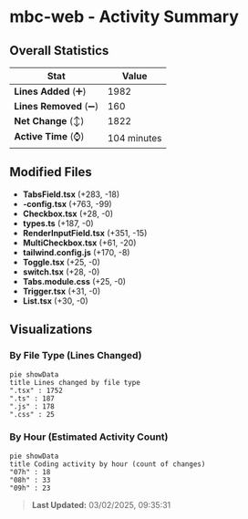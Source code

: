 # mbc-web - Activity Summary 

## Overall Statistics

| Stat                   | Value                                                             |
| ---------------------- | ----------------------------------------------------------------- |
| **Lines Added** (➕)   | 1982                                          |
| **Lines Removed** (➖) | 160                                        |
| **Net Change** (↕)    | 1822                |
| **Active Time** (⌚)   | 104 minutes |


## Modified Files
- **TabsField.tsx** (+283, -18)
- **-config.tsx** (+763, -99)
- **Checkbox.tsx** (+28, -0)
- **types.ts** (+187, -0)
- **RenderInputField.tsx** (+351, -15)
- **MultiCheckbox.tsx** (+61, -20)
- **tailwind.config.js** (+170, -8)
- **Toggle.tsx** (+25, -0)
- **switch.tsx** (+28, -0)
- **Tabs.module.css** (+25, -0)
- **Trigger.tsx** (+31, -0)
- **List.tsx** (+30, -0)

## Visualizations

### By File Type (Lines Changed)

```mermaid
pie showData
title Lines changed by file type
".tsx" : 1752
".ts" : 187
".js" : 178
".css" : 25
```

### By Hour (Estimated Activity Count)

```mermaid
pie showData
title Coding activity by hour (count of changes)
"07h" : 18
"08h" : 33
"09h" : 23
```


> **Last Updated:** 03/02/2025, 09:35:31